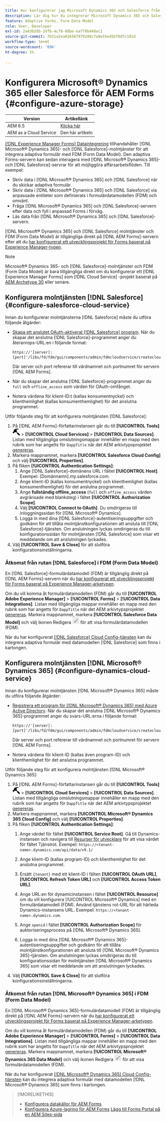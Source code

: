 ```yaml
---
title: Hur konfigurerar jag Microsoft Dynamics 365 och Salesforce från kartongdatamodeller för Adaptiv Forms?
description: Lär dig hur du integrerar Microsoft Dynamics 365 och Salesforce med Adaptiv Forms.
feature: Adaptive Forms, Form Data Model
role: User, Developer
exl-id: 2a43b2db-2dfb-4c79-88be-ea770b44dac1
source-git-commit: 7b31a2ea016567979288c7a8e55ed5bf8dfc181d
workflow-type: tm+mt
source-wordcount: '896'
ht-degree: 1%

---
```


# Konfigurera Microsoft® Dynamics 365 eller Salesforce för AEM Forms {#configure-azure-storage}

| Version | Artikellänk |
| -------- | ---------------------------- |
| AEM 6.5 | [Klicka här](https://experienceleague.adobe.com/docs/experience-manager-65/forms/form-data-model/oauth2-client-credentials-flow-for-server-to-server-integration.html) |
| AEM as a Cloud Service | Den här artikeln |

[[!DNL Experience Manager Forms] Dataintegrering](data-integration.md) tillhandahåller [!DNL Microsoft® Dynamics 365]- och [!DNL Salesforce]-molntjänster för att integrera adaptiva formulär med FDM (Form Data Model). Den adaptiva Forms-servern kan sedan interagera med [!DNL Microsoft® Dynamics 365]- och [!DNL Salesforce]-servrar för att möjliggöra affärsarbetsflöden. Till exempel:

* Skriv data i [!DNL Microsoft® Dynamics 365] och [!DNL Salesforce] när du skickar adaptiva formulär.
* Skriv data i [!DNL Microsoft® Dynamics 365] och [!DNL Salesforce] via anpassade entiteter som definierats i formulärdatamodellen (FDM) och omvänt.
* Fråga [!DNL Microsoft® Dynamics 365] och [!DNL Salesforce]-servern efter data och fyll i anpassad Forms i förväg.
* Läs data från [!DNL Microsoft® Dynamics 365] och [!DNL Salesforce]-servern.

[!DNL Microsoft® Dynamics 365] och [!DNL Salesforce] molntjänster och FDM (Form Data Model) är tillgängliga direkt på [!DNL AEM Forms]-servern efter att du [har konfigurerat ett utvecklingsprojekt för Forms baserat på Experience Manager-typen](setup-local-development-environment.md#forms-cloud-service-local-development-environment).

>[!NOTE]
>
>Microsoft® Dynamics 365- och [!DNL Salesforce]-molntjänster och FDM (Form Data Model) är bara tillgängliga direkt om du konfigurerar ett [!DNL Experience Manager Forms] som [!DNL Cloud Service] -projekt baserat på [AEM Archetype 30](https://github.com/adobe/aem-project-archetype/releases/tag/aem-project-archetype-30) eller senare.

## Konfigurera molntjänsten [!DNL Salesforce] {#configure-salesforce-cloud-service}

Innan du konfigurerar molntjänsterna [!DNL Salesforce] måste du utföra följande åtgärder:

* [Skapa ett anslutet OAuth-aktiverat [!DNL Salesforce] program](https://help.salesforce.com/s/articleView?id=sf.connected_app_create_api_integration.htm&amp;type=5). När du skapar det anslutna [!DNL Salesforce]-programmet anger du återanrops-URL:en i följande format:

  ```
  https://'[server]:[port]'/libs/fd/fdm/gui/components/admin/fdmcloudservice/createcloudconfigwizard/cloudservices.html
  ```

  Där server och port refererar till värdnamnet och portnumret för servern [!DNL AEM Forms].

* När du skapar det anslutna [!DNL Salesforce]-programmet anger du `full` och `offline_access` som värden för OAuth-omfånget.

* Notera värdena för klient-ID:t (kallas konsumentnyckel) och klienthemlighet (kallas konsumenthemlighet) för det anslutna programmet.

Utför följande steg för att konfigurera molntjänsten [!DNL Salesforce]:

1. På [!DNL AEM Forms]-författarinstansen går du till **[!UICONTROL Tools]** ![hammer](assets/hammer.png) > **[!UICONTROL Cloud Services]** > **[!UICONTROL Data Sources]**. Listan med tillgängliga omslutningsmappar innehåller en mapp med den rubrik som har angetts för `DappTitle` när det AEM arkivtypsprojektet [ genereras](setup-local-development-environment.md#forms-cloud-service-local-development-environment).
1. Markera mappnamnet, markera **[!UICONTROL Salesforce Cloud Config]** och välj **[!UICONTROL Properties]**.
1. På fliken **[!UICONTROL Authentication Settings]**:
   1. Ange [!DNL Salesforce]-domänens URL i fältet **[!UICONTROL Host]**. Exempel: [Domännamn].my.salesforce.com.
   1. Ange klient-ID (kallas konsumentnyckel) och klienthemlighet (kallas konsumenthemlighet) för det anslutna programmet.
   1. Ange **fullständig offline_access** (`full` och `offine_access` värden avgränsade med blanksteg) i fältet **[!UICONTROL Authorization Scope]**.
   1. Välj **[!UICONTROL Connect to OAuth]**. Du omdirigeras till inloggningssidan för [!DNL Microsoft® Dynamics].
   1. Logga in med dina [!DNL Salesforce]-autentiseringsuppgifter och godkänn för att tillåta molntjänstkonfigurationen att ansluta till [!DNL Salesforce]-tjänsten. Om anslutningen lyckas omdirigeras du till konfigurationssidan för molntjänsten [!DNL Salesforce] som visar ett meddelande om att anslutningen lyckades.
1. Välj **[!UICONTROL Save & Close]** för att slutföra konfigurationsinställningarna.

### Åtkomst från rutan [!DNL Salesforce] i FDM (Form Data Model)

En [!DNL Salesforce]-formulärdatamodell (FDM) är tillgänglig direkt på [!DNL AEM Forms]-servern när du [har konfigurerat ett utvecklingsprojekt för Forms baserat på Experience Manager-arketypen](setup-local-development-environment.md#forms-cloud-service-local-development-environment).

Om du vill komma åt formulärdatamodellen (FDM) går du till **[!UICONTROL Adobe Experience Manager]** > **[!UICONTROL Forms]** > **[!UICONTROL Data Integrations]**. Listan med tillgängliga mappar innehåller en mapp med den rubrik som har angetts för `DappTitle` när det AEM arkivtypsprojektet [ genereras](setup-local-development-environment.md#forms-cloud-service-local-development-environment). Markera mappnamnet, markera **[!UICONTROL Salesforce Data Model]** och välj ikonen Redigera ![Redigera](assets/edit.png) för att visa formulärdatamodellen (FDM).

När du har konfigurerat [[!DNL Salesforce] Cloud Config-tjänsten](#configure-salesforce-cloud-service) kan du integrera adaptiva formulär med datamodellen [!DNL Salesforce] som finns i kartongen.

## Konfigurera molntjänsten [!DNL Microsoft® Dynamics 365] {#configure-dynamics-cloud-service}

Innan du konfigurerar molntjänsten [!DNL Microsoft® Dynamics 365] måste du utföra följande åtgärder:

* [Registrera ett program för  [!DNL Microsoft® Dynamics 365] med Azure Active Directory](https://docs.microsoft.com/en-us/powerapps/developer/data-platform/walkthrough-register-app-azure-active-directory). När du skapar det anslutna [!DNL Microsoft® Dynamics 365]-programmet anger du svars-URL:erna i följande format:

  ```
  https://'[server]:[port]'/libs/fd/fdm/gui/components/admin/fdmcloudservice/createcloudconfigwizard/cloudservices.html
  ```

  Där server och port refererar till värdnamnet och portnumret för servern [!DNL AEM Forms].

* Notera värdena för klient-ID (kallas även program-ID) och klienthemlighet för det anslutna programmet.

Utför följande steg för att konfigurera molntjänsten [!DNL Microsoft® Dynamics 365]:

1. På [!DNL AEM Forms]-författarinstansen går du till **[!UICONTROL Tools]** ![hammer](assets/hammer.png) > **[!UICONTROL Cloud Services]** > **[!UICONTROL Data Sources]**. Listan med tillgängliga omslutningsmappar innehåller en mapp med den rubrik som har angetts för `DappTitle` när det AEM arkivtypsprojektet [ genereras](setup-local-development-environment.md#forms-cloud-service-local-development-environment).
1. Markera mappnamnet, markera **[!UICONTROL Microsoft® Dynamics 365 Cloud Config]** och välj **[!UICONTROL Properties]**.
1. På fliken **[!UICONTROL Authentication Settings]**:
   1. Ange värdet för fältet **[!UICONTROL Service Root]**. Gå till Dynamics-instansen och navigera till [Resurser för utvecklare](https://docs.microsoft.com/en-us/powerapps/developer/data-platform/view-download-developer-resources) för att visa värdet för fältet Tjänstrot. Exempel: `https://<tenant-name>.dynamics.com/api/data/v9.1/`
   1. Ange klient-ID (kallas program-ID) och klienthemlighet för det anslutna programmet.
   1. Ersätt `{tenant}` med ett klient-ID i fälten **[!UICONTROL OAuth URL]**, **[!UICONTROL Refresh Token URL]** och **[!UICONTROL Access Token URL]**.
   1. Ange URL:en för dynamicinstansen i fältet **[!UICONTROL Resource]** om du vill konfigurera [!UICONTROL Microsoft® Dynamics] med en formulärdatamodell (FDM). Använd tjänstens rot-URL för att härleda Dynamics-instansens URL. Exempel: `https://<tenant-name>.dynamics.com`.

   1. Ange `openid` i fältet **[!UICONTROL Authorization Scope]** för auktoriseringsprocess på [!DNL Microsoft® Dynamics 365].
   1. Logga in med dina [!DNL Microsoft® Dynamics 365]-autentiseringsuppgifter och godkänn för att tillåta molntjänstkonfigurationen att ansluta till [!DNL Microsoft® Dynamics 365]-tjänsten. Om anslutningen lyckas omdirigeras du till konfigurationssidan för molntjänsten [!DNL Microsoft® Dynamics 365] som visar ett meddelande om att anslutningen lyckades.
1. Välj **[!UICONTROL Save & Close]** för att slutföra konfigurationsinställningarna.

### Åtkomst från rutan [!DNL Microsoft® Dynamics 365] i FDM (Form Data Model)

En [!DNL Microsoft® Dynamics 365]-formulärdatamodell (FDM) är tillgänglig direkt på [!DNL AEM Forms]-servern när du [har konfigurerat ett utvecklingsprojekt för Forms baserat på Experience Manager-arketypen](setup-local-development-environment.md##forms-cloud-service-local-development-environment).

Om du vill komma åt formulärdatamodellen (FDM) går du till **[!UICONTROL Adobe Experience Manager]** > **[!UICONTROL Forms]** > **[!UICONTROL Data Integrations]**. Listan med tillgängliga mappar innehåller en mapp med den rubrik som har angetts för `DappTitle` när det AEM arkivtypsprojektet [ genereras](setup-local-development-environment.md#forms-cloud-service-local-development-environment). Markera mappnamnet, markera **[!UICONTROL Microsoft® Dynamics 365 Data Model]** och välj ikonen Redigera ![Redigera](assets/edit.png) för att visa formulärdatamodellen (FDM).

När du har konfigurerat [[!DNL Microsoft® Dynamics 365] Cloud Config-tjänsten](#configure-dynamics-cloud-service) kan du integrera adaptiva formulär med datamodellen [!DNL Microsoft® Dynamics 365] som finns i kartongen.

>[!MORELIKETHIS]
>
>* [Konfigurera datakällor för AEM Forms](/help/forms/configure-data-sources.md)
>* [Konfigurera Azure-lagring för AEM Forms](/help/forms/configure-azure-storage.md)
>  [Lägg till Forms Portal på en AEM Sites-sida ](/help/forms/configure-forms-portal.md)
